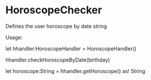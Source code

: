 # HoroscopeChecker
Defines the user horoscope by date string

Usage:

let hhandler:HoroscopeHandler = HoroscopeHandler()

hhandler.checkHoroscopeByDate(birthday)

let horoscope:String = hhandler.getHoroscope() as! String

